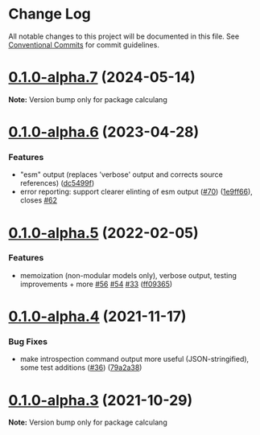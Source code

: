 # Change Log

All notable changes to this project will be documented in this file.
See [Conventional Commits](https://conventionalcommits.org) for commit guidelines.

# [0.1.0-alpha.7](https://github.com/calculang/calculang/compare/v0.1.0-alpha.6...v0.1.0-alpha.7) (2024-05-14)

**Note:** Version bump only for package calculang





# [0.1.0-alpha.6](https://github.com/calculang/calculang/compare/v0.1.0-alpha.5...v0.1.0-alpha.6) (2023-04-28)


### Features

* "esm" output (replaces 'verbose' output and corrects source references) ([dc5499f](https://github.com/calculang/calculang/commit/dc5499f1e5e01d47b1f7df8eb5b3d08ee2ec1352))
* error reporting: support clearer elinting of esm output ([#70](https://github.com/calculang/calculang/issues/70)) ([1e9ff66](https://github.com/calculang/calculang/commit/1e9ff66ea80ce7158b0e4d37da20d176b12e2d83)), closes [#62](https://github.com/calculang/calculang/issues/62)





# [0.1.0-alpha.5](https://github.com/calculang/calculang/compare/v0.1.0-alpha.4...v0.1.0-alpha.5) (2022-02-05)


### Features

* memoization (non-modular models only), verbose output, testing improvements + more [#56](https://github.com/calculang/calculang/issues/56) [#54](https://github.com/calculang/calculang/issues/54) [#33](https://github.com/calculang/calculang/issues/33) ([ff09365](https://github.com/calculang/calculang/commit/ff0936516fc0ed8cca011042bb657752a902d01c))






# [0.1.0-alpha.4](https://github.com/calculang/calculang/compare/v0.1.0-alpha.3...v0.1.0-alpha.4) (2021-11-17)


### Bug Fixes

* make introspection command output more useful (JSON-stringified), some test additions ([#36](https://github.com/calculang/calculang/issues/36)) ([79a2a38](https://github.com/calculang/calculang/commit/79a2a38e3b3a298679e546181f672e1ef5d3d3bc))






# [0.1.0-alpha.3](https://github.com/calculang/calculang/compare/v0.1.0-alpha.2...v0.1.0-alpha.3) (2021-10-29)

**Note:** Version bump only for package calculang
